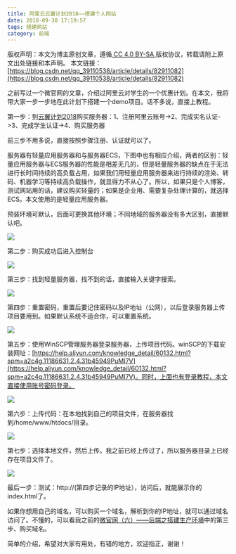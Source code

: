 ```yaml
---
title: 阿里云云翼计划2018——搭建个人网站
date: 2018-09-30 17:19:57
tags: 搭建网站
category: 前端
---
```

 [ ](http://creativecommons.org/licenses/by-sa/4.0/) 版权声明：本文为博主原创文章，遵循[ CC 4.0 BY-SA ](http://creativecommons.org/licenses/by-sa/4.0/)版权协议，转载请附上原文出处链接和本声明。  本文链接：[https://blog.csdn.net/qq_39110538/article/details/82911082](https://blog.csdn.net/qq_39110538/article/details/82911082)   
    
   之前写过一个微官网的文章，介绍过阿里云对学生的一个优惠计划。在本文，我将带大家一步一步地在此计划下搭建一个demo项目。话不多说，直接上教程。

 第一步：到[云翼计划2018](https://promotion.aliyun.com/ntms/act/campus2018.html)购买服务器：1、注册阿里云账号->2、完成实名认证->3、完成学生认证->4、购买服务器

 前三步不用多说，直接按照步骤注册、认证就可以了。

 服务器有轻量应用服务器和与服务器ECS，下图中也有相应介绍，两者的区别：轻量应用服务器与ECS服务器的性能是相差无几的，但是轻量服务器的缺点在于无法进行长时间持续的高负载占用，如果我们用轻量应用服务器来进行持续的渲染、转码、机器学习等持续高负载操作，就显得力不从心了。所以，如果只是个人博客，测试网站用的话，建议购买轻量的；如果是企业用、需要复杂处理计算的，就选择ECS。本文使用的是轻量应用服务器。

 预装环境可默认，后面可更换其他环境；不同地域的服务器没有多大区别，直接默认吧。

 ![](https://img-blog.csdn.net/20180930162742212?watermark/2/text/aHR0cHM6Ly9ibG9nLmNzZG4ubmV0L3FxXzM5MTEwNTM4/font/5a6L5L2T/fontsize/400/fill/I0JBQkFCMA==/dissolve/70)

 第二步：购买成功后进入控制台

 ![](https://img-blog.csdn.net/20180930163854618?watermark/2/text/aHR0cHM6Ly9ibG9nLmNzZG4ubmV0L3FxXzM5MTEwNTM4/font/5a6L5L2T/fontsize/400/fill/I0JBQkFCMA==/dissolve/70)

 第三步：找到轻量服务器，找不到的话，直接输入关键字搜索。

 ![](https://img-blog.csdn.net/20180930164127258?watermark/2/text/aHR0cHM6Ly9ibG9nLmNzZG4ubmV0L3FxXzM5MTEwNTM4/font/5a6L5L2T/fontsize/400/fill/I0JBQkFCMA==/dissolve/70)

 第四步：重置密码，重置后要记住密码以及IP地址（公网），以后登录服务器上传项目要用到。如果默认系统不适合你，可以重置系统。

 ![](https://img-blog.csdn.net/20180930164652539?watermark/2/text/aHR0cHM6Ly9ibG9nLmNzZG4ubmV0L3FxXzM5MTEwNTM4/font/5a6L5L2T/fontsize/400/fill/I0JBQkFCMA==/dissolve/70)

 第五步：使用WinSCP管理服务器登录服务器，上传项目代码。winSCP的下载安装网址：[https://help.aliyun.com/knowledge_detail/60132.html?spm=a2c4g.11186631.2.4.31b45949PuMI7V](https://help.aliyun.com/knowledge_detail/60132.html?spm=a2c4g.11186631.2.4.31b45949PuMI7V)。同时，上面也有登录教程，本文直接使用账号密码登录。

 ![](https://img-blog.csdn.net/20180930170406750?watermark/2/text/aHR0cHM6Ly9ibG9nLmNzZG4ubmV0L3FxXzM5MTEwNTM4/font/5a6L5L2T/fontsize/400/fill/I0JBQkFCMA==/dissolve/70)

 第六步：上传代码：在本地找到自己的项目文件，在服务器找到/home/www/htdocs/目录。

 ![](https://img-blog.csdn.net/20180930170352910?watermark/2/text/aHR0cHM6Ly9ibG9nLmNzZG4ubmV0L3FxXzM5MTEwNTM4/font/5a6L5L2T/fontsize/400/fill/I0JBQkFCMA==/dissolve/70)

 第七步：选择本地文件，然后上传。我之前已经上传过了，所以服务器目录上已经存在项目文件了。

 ![](https://img-blog.csdn.net/20180930170707182?watermark/2/text/aHR0cHM6Ly9ibG9nLmNzZG4ubmV0L3FxXzM5MTEwNTM4/font/5a6L5L2T/fontsize/400/fill/I0JBQkFCMA==/dissolve/70)

 最后一步：测试：http://(第四步记录的IP地址），访问后，就能展示你的index.html了。

 如果你想用自己的域名，可以购买一个域名，解析到你的IP地址，就可以通过域名访问了。不懂的，可以看我之前的[微官网（六）——后端之搭建生产环境](https://blog.csdn.net/qq_39110538/article/details/81164370)中的第三步、购买域名。

 简单的介绍，希望对大家有用处，有错的地方，欢迎指正，谢谢！

   
 